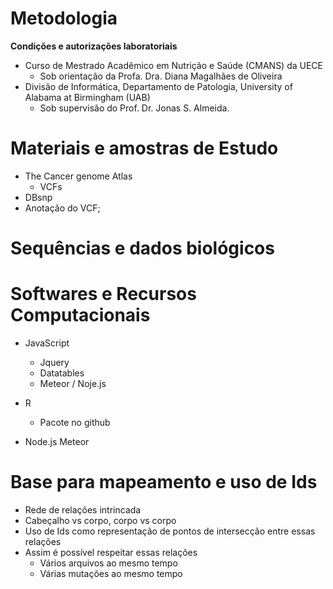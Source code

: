 **Metodologia**
===============


**Condições e autorizações laboratoriais**

- Curso de Mestrado Acadêmico em Nutrição e Saúde (CMANS) da UECE
  - Sob orientação da Profa. Dra. Diana Magalhães de Oliveira
- Divisão de Informática, Departamento de Patologia, University of Alabama at Birmingham (UAB)
  - Sob supervisão do Prof. Dr. Jonas S. Almeida.


Materiais e amostras de Estudo
==============================
- The Cancer genome Atlas
  - VCFs
- DBsnp
- Anotação do VCF;


Sequências e dados biológicos
=============================


Softwares e Recursos Computacionais
===================================

- JavaScript
  -   Jquery
  -   Datatables
  -   Meteor / Noje.js


- R
  -   Pacote no github
- Node.js Meteor



Base para mapeamento e uso de Ids
=================================

- Rede de relações intrincada
- Cabeçalho vs corpo, corpo vs corpo
- Uso de Ids como representação de pontos de intersecção entre essas
relações
- Assim é possível respeitar essas relações
  - Vários arquivos ao mesmo tempo
  - Várias mutações ao mesmo tempo
